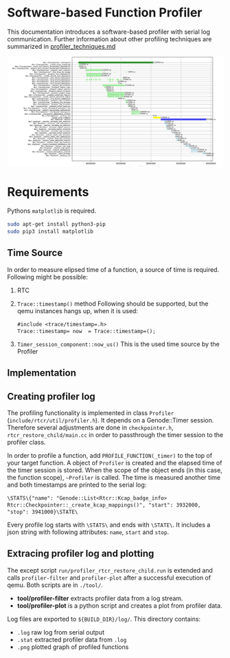 # Software-based Function Profiler

This documentation introduces a software-based profiler with serial log
communication. Further information about other profiling techniques are
summarized in [profiler\_techniques.md](profiler_techniques.md)

![Screenshot](plotted.png)

# Requirements

Pythons `matplotlib` is required.

```bash
sudo apt-get install python3-pip
sudo pip3 install matplotlib
```

## Time Source

In order to measure elipsed time of a function, a source of time is
required. Following might be possible:
1. RTC
2. `Trace::timestamp()` method
   Following should be supported, but the qemu instances hangs up, when it is used:
   ```
   #include <trace/timestamp=.h>
   Trace::timestamp= now  = Trace::timestamp=();
   ```

3. `Timer_session_component::now_us()`
   This is the used time source by the Profiler

## Implementation

## Creating profiler log

The profiling functionality is implemented in class `Profiler`
(`include/rtcr/util/profiler.h`). It depends on a Genode::Timer
session. Therefore several adjustments are done in `checkpointer.h`,
`rtcr_restore_child/main.cc` in order to passthrough the timer session to the
profiler class.

In order to profile a function, add `PROFILE_FUNCTION(_timer)` to the top of
your target function. A object of `Profiler` is created and the elapsed time of
the timer session is stored. When the scope of the object ends (in this case,
the function scope), `~Profiler` is called. The time is measured another time
and both timestamps are printed to the serial log:

```
\STATS\{"name": "Genode::List<Rtcr::Kcap_badge_info> Rtcr::Checkpointer::_create_kcap_mappings()", "start": 3932000, "stop": 3941000}\STATE\
```

Every profile log starts with  `\STATS\` and ends with `\STATE\`. It includes a
json string with following attributes: `name`, `start` and `stop`.

## Extracing profiler log and plotting

The except script `run/profiler_rtcr_restore_child.run` is extended and calls
`profiler-filter` and `profiler-plot` after a successful execution of
qemu. Both scripts are in `./tool/`.

* **tool/profiler-filter** extracts profiler data from a log stream.
* **tool/profiler-plot** is a python script and creates a plot from profiler data.

Log files are exported to `${BUILD_DIR}/log/`. This directory contains:
* `.log` raw log from serial output
* `.stat` extracted profiler data from `.log`
* `.png` plotted graph of profiled functions



